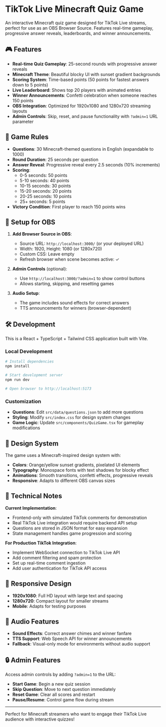 # TikTok Live Minecraft Quiz Game

An interactive Minecraft quiz game designed for TikTok Live streams, perfect for use as an OBS Browser Source. Features real-time gameplay, progressive answer reveals, leaderboards, and winner announcements.

## 🎮 Features

- **Real-time Quiz Gameplay**: 25-second rounds with progressive answer reveals
- **Minecraft Theme**: Beautiful blocky UI with sunset gradient backgrounds
- **Scoring System**: Time-based points (50 points for fastest answers down to 5 points)
- **Live Leaderboard**: Shows top 20 players with animated entries
- **Winner Announcements**: Confetti celebration when someone reaches 150 points
- **OBS Integration**: Optimized for 1920x1080 and 1280x720 streaming layouts
- **Admin Controls**: Skip, reset, and pause functionality with `?admin=1` URL parameter

## 🎯 Game Rules

- **Questions**: 30 Minecraft-themed questions in English (expandable to 1000)
- **Round Duration**: 25 seconds per question
- **Answer Reveal**: Progressive reveal every 2.5 seconds (10% increments)
- **Scoring**: 
  - 0-5 seconds: 50 points
  - 5-10 seconds: 40 points
  - 10-15 seconds: 30 points
  - 15-20 seconds: 20 points
  - 20-25 seconds: 10 points
  - 25+ seconds: 5 points
- **Victory Condition**: First player to reach 150 points wins

## 🚀 Setup for OBS

1. **Add Browser Source in OBS**:
   - Source URL: `http://localhost:3000/` (or your deployed URL)
   - Width: 1920, Height: 1080 (or 1280x720)
   - Custom CSS: Leave empty
   - Refresh browser when scene becomes active: ✓

2. **Admin Controls** (optional):
   - Use `http://localhost:3000/?admin=1` to show control buttons
   - Allows starting, skipping, and resetting games

3. **Audio Setup**:
   - The game includes sound effects for correct answers
   - TTS announcements for winners (browser-dependent)

## 🛠️ Development

This is a React + TypeScript + Tailwind CSS application built with Vite.

### Local Development

```bash
# Install dependencies
npm install

# Start development server
npm run dev

# Open browser to http://localhost:5173
```

### Customization

- **Questions**: Edit `src/data/questions.json` to add more questions
- **Styling**: Modify `src/index.css` for design system changes
- **Game Logic**: Update `src/components/QuizGame.tsx` for gameplay modifications

## 🎨 Design System

The game uses a Minecraft-inspired design system with:

- **Colors**: Orange/yellow sunset gradients, pixelated UI elements
- **Typography**: Monospace fonts with text shadows for blocky effect
- **Animations**: Smooth transitions, confetti effects, progressive reveals
- **Responsive**: Adapts to different OBS canvas sizes

## 🔧 Technical Notes

**Current Implementation**: 
- Frontend-only with simulated TikTok comments for demonstration
- Real TikTok Live integration would require backend API setup
- Questions are stored in JSON format for easy expansion
- State management handles game progression and scoring

**For Production TikTok Integration**:
- Implement WebSocket connection to TikTok Live API
- Add comment filtering and spam protection
- Set up real-time comment ingestion
- Add user authentication for TikTok API access

## 📱 Responsive Design

- **1920x1080**: Full HD layout with large text and spacing
- **1280x720**: Compact layout for smaller streams
- **Mobile**: Adapts for testing purposes

## 🎵 Audio Features

- **Sound Effects**: Correct answer chimes and winner fanfare
- **TTS Support**: Web Speech API for winner announcements
- **Fallback**: Visual-only mode for environments without audio support

## 🔒 Admin Features

Access admin controls by adding `?admin=1` to the URL:

- **Start Game**: Begin a new quiz session
- **Skip Question**: Move to next question immediately
- **Reset Game**: Clear all scores and restart
- **Pause/Resume**: Control game flow during stream

---

Perfect for Minecraft streamers who want to engage their TikTok Live audience with interactive quizzes!